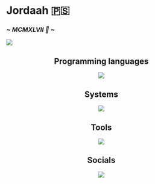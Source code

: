 <div align="left">
  <h1>Jordaah 🇵🇸</h1>
  <h3><i>~ MCMXLVII 🥀 ~</i></h3>
  <img src="https://media.discordapp.net/attachments/1145894811384172714/1284078019123875914/IMG_1374.jpg?ex=670647d8&is=6704f658&hm=973ac84a61f882dc4e09c6d78c45f00138a358a65d5898a0becf082d2e63c28f&1284078019123875914/IMG_1374.jpg?ex=66e55258&is=66e400d8&hm=b9efcd672e29d1d78379c01fc4914d532a4d643a47e90867206708d2b6bb3d9a&"
</div>
<div align="center">
<h2><strong>Programming languages</strong></h2>
  <img src="https://go-skill-icons.vercel.app/api/icons?i=python,java,html,css,javascript">
  <h2><strong>Systems</strong></h2>
  <img src="https://go-skill-icons.vercel.app/api/icons?i=linux,windows">
  <h2><strong>Tools</strong></h2>
  <img src="https://go-skill-icons.vercel.app/api/icons?i=tomcat,sublime,chromium,wsl,vscode,word,animate">
  <h2><strong>Socials</strong></h2>
  <img src="https://go-skill-icons.vercel.app/api/icons?i=discord,instagram,x">
</div>
